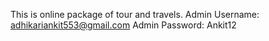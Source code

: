 This is online package of tour and travels.
Admin Username: adhikariankit553@gmail.com
Admin Password: Ankit12
